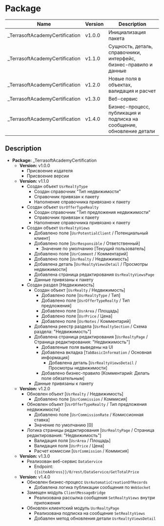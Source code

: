 # Package

Name|Version|Description
---|---|---
_TerrasoftAcademyCertification|v1.0.0|Инициализация пакета
_TerrasoftAcademyCertification|v1.1.0|Сущность, деталь, справочники, интерфейс, бизнес-правило и данные
_TerrasoftAcademyCertification|v1.2.0|Новые поля в объектах, валидация и расчет
_TerrasoftAcademyCertification|v1.3.0|Веб-сервис
_TerrasoftAcademyCertification|v1.4.0|Бизнес-процесс, публикация и подписка на сообщение, обновление детали

## Description

* **Package:** _TerrasoftAcademyCertification
  * **Version:** v1.0.0
    * Присвоение издателя
    * Присвоение версии
  * **Version:** v1.1.0
    * Создан объект `UsrRealtyType`
      * Создан справочник "Тип недвижимости"
      * Справочник привязан к пакету
      * Наполнение справочника привязано к пакету
    * Создан объект `UsrOfferTypeRealty`
      * Создан справочник "Тип предложения недвижимости"
      * Справочник привязан к пакету
      * Наполнение справочника привязано к пакету
    * Создан объект `UsrRealtyViews`
      * Добавлено поле [`UsrPotentialClient` / Потенциальный клиент]
      * Добавлено поле [`UsrResponsible` / Ответственный]
        * Значение по умолчанию [Текущий пользователь]
      * Добавлено поле [`UsrComment` / Комментарий]
      * Добавлено поле [`UsrRealty` / Недвижимость]
      * Добавлена деталь [`UsrRealtyViewsDetail` / Просмотры недвижимости]
      * Добавлена страница редактирования `UsrRealtyViewsPage`
      * Данные привязаны к пакету
    * Создан раздел [Недвижимость]
      * Создан объект [`UsrRealty` / Недвижимость]
        * Добавлено поле [`UsrRealtyType` / Тип]
        * Добавлено поле [`UsrOfferTypeRealty` / Тип предложения]
        * Добавлено поле [`UsrArea` / Площадь]
        * Добавлено поле [`UsrPrice` / Цена]
        * Добавлено поле [`UsrNotes` / Комментарий]
      * Добавлена реестр раздела [`UsrRealtySection` / Схема раздела: "Недвижимость"]
      * Добавлена страница редактирования [`UsrRealtyPage` / Страница редактирования: "Недвижимость"]
        * Добавленые поля выведены на UI
        * Добавлена вкладка [`TabBasicInformation` / Основная информация]
          * Добавлена деталь [`UsrRealtyViewsDetail` / Просмотры недвижимости]
        * Добавлено бизнес-правило [Комментарий: Делать поле обязательным]
      * Данные привязаны к пакету
  * **Version:** v1.2.0
    * Обновлен объект [`UsrRealty` / Недвижимость]
      * Добавлено поле [`UsrCommission` / Коммисия]
    * Обновлен объект [`UsrOfferTypeRealty` / Тип предложения недвижимости]
      * Добавлено поле [`UsrCommissionRate` / Комиссионная ставка]
      * Значение по умолчанию [0]
    * Логика страницы редактирования [`UsrRealtyPage` / Страница редактирования: "Недвижимость"]
      * Валидация поля [`UsrArea` / Площадь]
      * Валидация поля [`UsrPrice` / Цена]
      * Расчет комиссии [`UsrCommission` / Коммисия]
  * **Version:** v1.3.0
    * Реализован веб-сервис `DataService`
      * Endpoint: `{{siteAddress}}/0/rest/DataService/GetTotalPrice`
  * **Version:** v1.4.0
    * Обновлен бизнес-процесс `UsrAutomaticCreationOfRecords`
      * Добавлена логика публикации сообщения по `WebSocket`
    * Замещен модуль `ClientMessageBridge`
      * Реализована рассылка сообщения `SetRealtyViews` внутри приложения
    * Обновлен клиентский модуль `UsrRealtyPage`
      * Реализована подписка на сообщение `SetRealtyViews`
      * Добавлен метод обновления детали `UsrRealtyViewsDetail`
